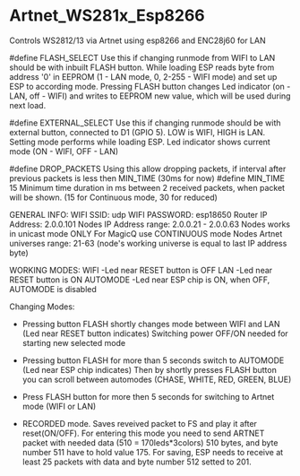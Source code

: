# Artnet_WS281x_Esp8266
 Controls WS2812/13 via Artnet using esp8266 and ENC28j60 for LAN

#define FLASH_SELECT
Use this if changing runmode from WIFI to LAN should be with inbuilt FLASH button. While loading ESP reads byte from address '0' in EEPROM (1 - LAN mode, 0, 2-255 - WIFI mode) and set up ESP to according mode. Pressing FLASH button changes Led indicator (on - LAN, off - WIFI) and writes to EEPROM new value, which will be used during next load.

#define EXTERNAL_SELECT
Use this if changing runmode should be with external button, connected to D1 (GPIO 5). LOW is WIFI, HIGH is LAN. Setting mode performs while loading ESP. Led indicator shows current mode (ON - WIFI, OFF - LAN)

#define DROP_PACKETS
Using this allow dropping packets, if interval after previous packets is less then MIN_TIME (30ms for now)
#define MIN_TIME 15 Minimum time duration in ms between 2 received packets, when packet will be shown. (15 for Continuous mode, 30 for reduced)

GENERAL INFO:
WIFI SSID: udp
WIFI PASSWORD: esp18650
Router IP Address: 2.0.0.101
Nodes IP Address range: 2.0.0.21 - 2.0.0.63
Nodes works in unicast mode ONLY
For MagicQ use CONTINUOUS mode
Nodes Artnet universes range: 21-63 (node's working universe is equal to last IP address byte)

WORKING MODES:
WIFI
-Led near RESET button is OFF
LAN
-Led near RESET button is ON
AUTOMODE
-Led near ESP chip is ON, when OFF, AUTOMODE is disabled

Changing Modes:
- Pressing button FLASH shortly changes mode between WIFI and LAN  (Led near RESET button indicates)
  Switching power OFF/ON needed for starting new selected mode

- Pressing button FLASH for more than 5 seconds switch to AUTOMODE (Led near ESP chip indicates)
  Then by shortly presses FLASH button you can scroll between automodes (CHASE, WHITE, RED, GREEN, BLUE)

- Press FLASH button for more then 5 seconds for switching to Artnet mode (WIFI or LAN)

- RECORDED mode. Saves reveived packet to FS and play it after reset(ON/OFF). For entering this mode you need to send ARTNET packet with needed data (510 = 170leds*3colors) 510 bytes, and byte number 511 have to hold value 175. For saving, ESP needs to receive at least 25 packets with data and byte number 512 setted to 201.
